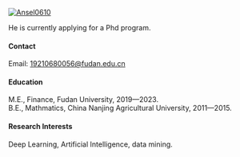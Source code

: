 

[![Ansel0610](https://img.shields.io/badge/senli1073-github-blue?logo=github)](https://github.com/ZW-FD)

He is currently applying for a Phd program.

#### Contact

Email: 19210680056@fudan.edu.cn

#### Education
M.E., Finance, Fudan University, 2019—2023.\
B.E., Mathmatics, China Nanjing Agricultural University, 2011—2015.

#### Research Interests
Deep Learning, Artificial Intelligence, data mining.

